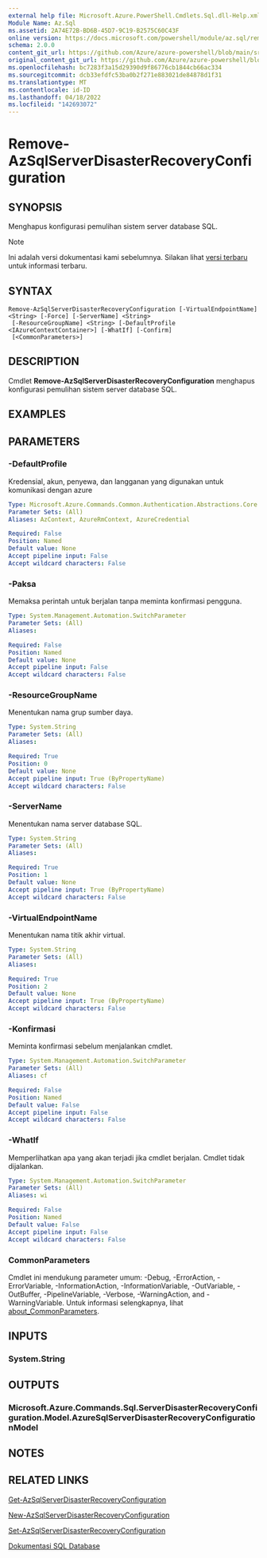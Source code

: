 ```yaml
---
external help file: Microsoft.Azure.PowerShell.Cmdlets.Sql.dll-Help.xml
Module Name: Az.Sql
ms.assetid: 2A74E72B-BD6B-45D7-9C19-B2575C60C43F
online version: https://docs.microsoft.com/powershell/module/az.sql/remove-azsqlserverdisasterrecoveryconfiguration
schema: 2.0.0
content_git_url: https://github.com/Azure/azure-powershell/blob/main/src/Sql/Sql/help/Remove-AzSqlServerDisasterRecoveryConfiguration.md
original_content_git_url: https://github.com/Azure/azure-powershell/blob/main/src/Sql/Sql/help/Remove-AzSqlServerDisasterRecoveryConfiguration.md
ms.openlocfilehash: bc7283f3a15d29390d9f86776cb1844cb66ac334
ms.sourcegitcommit: dcb33efdfc53ba0b2f271e883021de84878d1f31
ms.translationtype: MT
ms.contentlocale: id-ID
ms.lasthandoff: 04/18/2022
ms.locfileid: "142693072"
---
```

# Remove-AzSqlServerDisasterRecoveryConfiguration

## SYNOPSIS
Menghapus konfigurasi pemulihan sistem server database SQL.

> [!NOTE]
>Ini adalah versi dokumentasi kami sebelumnya. Silakan lihat [versi terbaru](/powershell/module/az.sql/remove-azsqlserverdisasterrecoveryconfiguration) untuk informasi terbaru.

## SYNTAX

```
Remove-AzSqlServerDisasterRecoveryConfiguration [-VirtualEndpointName] <String> [-Force] [-ServerName] <String>
 [-ResourceGroupName] <String> [-DefaultProfile <IAzureContextContainer>] [-WhatIf] [-Confirm]
 [<CommonParameters>]
```

## DESCRIPTION
Cmdlet **Remove-AzSqlServerDisasterRecoveryConfiguration** menghapus konfigurasi pemulihan sistem server database SQL.

## EXAMPLES

## PARAMETERS

### -DefaultProfile
Kredensial, akun, penyewa, dan langganan yang digunakan untuk komunikasi dengan azure

```yaml
Type: Microsoft.Azure.Commands.Common.Authentication.Abstractions.Core.IAzureContextContainer
Parameter Sets: (All)
Aliases: AzContext, AzureRmContext, AzureCredential

Required: False
Position: Named
Default value: None
Accept pipeline input: False
Accept wildcard characters: False
```

### -Paksa
Memaksa perintah untuk berjalan tanpa meminta konfirmasi pengguna.

```yaml
Type: System.Management.Automation.SwitchParameter
Parameter Sets: (All)
Aliases:

Required: False
Position: Named
Default value: None
Accept pipeline input: False
Accept wildcard characters: False
```

### -ResourceGroupName
Menentukan nama grup sumber daya.

```yaml
Type: System.String
Parameter Sets: (All)
Aliases:

Required: True
Position: 0
Default value: None
Accept pipeline input: True (ByPropertyName)
Accept wildcard characters: False
```

### -ServerName
Menentukan nama server database SQL.

```yaml
Type: System.String
Parameter Sets: (All)
Aliases:

Required: True
Position: 1
Default value: None
Accept pipeline input: True (ByPropertyName)
Accept wildcard characters: False
```

### -VirtualEndpointName
Menentukan nama titik akhir virtual.

```yaml
Type: System.String
Parameter Sets: (All)
Aliases:

Required: True
Position: 2
Default value: None
Accept pipeline input: True (ByPropertyName)
Accept wildcard characters: False
```

### -Konfirmasi
Meminta konfirmasi sebelum menjalankan cmdlet.

```yaml
Type: System.Management.Automation.SwitchParameter
Parameter Sets: (All)
Aliases: cf

Required: False
Position: Named
Default value: False
Accept pipeline input: False
Accept wildcard characters: False
```

### -WhatIf
Memperlihatkan apa yang akan terjadi jika cmdlet berjalan.
Cmdlet tidak dijalankan.

```yaml
Type: System.Management.Automation.SwitchParameter
Parameter Sets: (All)
Aliases: wi

Required: False
Position: Named
Default value: False
Accept pipeline input: False
Accept wildcard characters: False
```

### CommonParameters
Cmdlet ini mendukung parameter umum: -Debug, -ErrorAction, -ErrorVariable, -InformationAction, -InformationVariable, -OutVariable, -OutBuffer, -PipelineVariable, -Verbose, -WarningAction, and -WarningVariable. Untuk informasi selengkapnya, lihat [about_CommonParameters](http://go.microsoft.com/fwlink/?LinkID=113216).

## INPUTS

### System.String

## OUTPUTS

### Microsoft.Azure.Commands.Sql.ServerDisasterRecoveryConfiguration.Model.AzureSqlServerDisasterRecoveryConfigurationModel

## NOTES

## RELATED LINKS

[Get-AzSqlServerDisasterRecoveryConfiguration](./Get-AzSqlServerDisasterRecoveryConfiguration.md)

[New-AzSqlServerDisasterRecoveryConfiguration](./New-AzSqlServerDisasterRecoveryConfiguration.md)

[Set-AzSqlServerDisasterRecoveryConfiguration](./Set-AzSqlServerDisasterRecoveryConfiguration.md)

[Dokumentasi SQL Database](https://docs.microsoft.com/azure/sql-database/)
